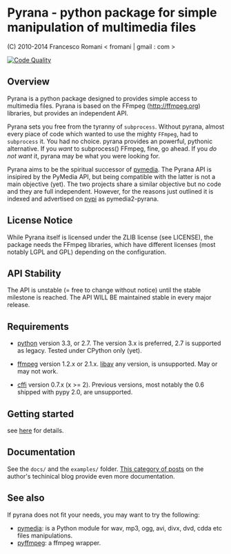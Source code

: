
Pyrana - python package for simple manipulation of multimedia files
===================================================================

(C) 2010-2014 Francesco Romani < fromani | gmail : com >


[![Code Quality](https://landscape.io/github/mojaves/pyrana/master/landscape.png)](https://landscape.io/github/mojaves/pyrana/master)


Overview
--------

Pyrana is a python package designed to provides simple access to
multimedia files. Pyrana is based on the FFmpeg (http://ffmpeg.org)
libraries, but provides an independent API.

Pyrana sets you free from the tyranny of `subprocess`.
Without pyrana, almost every piace of code which wanted to use the mighty
`FFmpeg`, had to `subprocess` it. You had no choice.
pyrana provides an powerful, pythonic alternative.
If you *want* to subprocess() FFmpeg, fine, go ahead.
If you *do not want* it, pyrana may be what you were looking for.

Pyrana aims to be the spiritual successor of [pymedia](http://pymedia.org).
The Pyrana API is insipired by the PyMedia API, but being compatible
with the latter is not a main objective (yet).
The two projects share a similar objective but no code and they
are full independent. However, for the reasons just outlined it is
indexed and advertised on [pypi](http://pypi.python.org/pypi) as
pymedia2-pyrana.


License Notice
--------------

While Pyrana itself is licensed under the ZLIB license (see LICENSE),
the package needs the FFmpeg libraries, which have different licenses
(most notably LGPL and GPL) depending on the configuration.


API Stability
-------------

The API is unstable (= free to change without notice) until the
stable milestone is reached. The API WILL BE maintained stable 
in every major release.


Requirements
------------


* [python](http://www.python.org) version 3.3, or 2.7.
  The version 3.x is preferred, 2.7 is supported as legacy. Tested under CPython only (yet).

* [ffmpeg](http://ffmpeg.org) version 1.2.x or 2.1.x.
  [libav](http://libav.org) any version, is unsupported. May or may not work.

* [cffi](http://cffi.readthedocs.org) version 0.7.x (x >= 2). Previous versions, most notably the 0.6
  shipped with pypy 2.0, are unsupported.


Getting started
---------------

see [here](http://docs.python.org/install/index.html) for details.


Documentation
-------------

See the `docs/` and the `examples/` folder.
[This category of posts](http://mojaves.github.io/category/pyrana.html) on the author's techinical blog provide even more documentation.


See also
--------

If pyrana does not fit your needs, you may want to try the following:

* [pymedia](http://pymedia.org): is a Python module for wav, mp3, ogg, avi, divx, dvd, cdda etc files manipulations.
* [pyffmpeg](http://code.google.com/p/pyffmpeg/): a ffmpeg wrapper.


